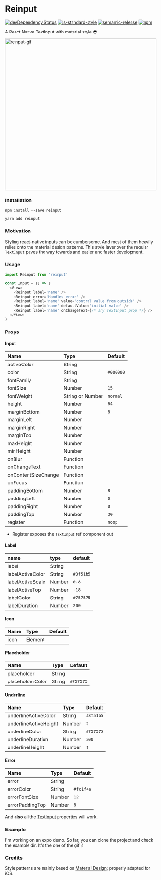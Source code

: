 # Reinput

[![devDependency Status](https://david-dm.org/sospedra/reinput/dev-status.svg)](https://david-dm.org/sospedra/reinput#info=devDependencies)
[![js-standard-style](https://img.shields.io/badge/code%20style-standard-brightgreen.svg)](http://standardjs.com/)
[![semantic-release](https://img.shields.io/badge/%20%20%F0%9F%93%A6%F0%9F%9A%80-semantic--release-e10079.svg)](https://github.com/semantic-release/semantic-release)
[![npm](https://img.shields.io/npm/dm/reinput.svg)](https://www.npmjs.org/package/awesome-badges)

A React Native TextInput with material style 😎

<img alt="reinput-gif" width="500" src="https://user-images.githubusercontent.com/3116899/35905643-224d97fc-0be8-11e8-8a93-9f5e676b487f.gif" />

### Installation

`npm install --save reinput`

`yarn add reinput`

### Motivation

Styling react-native inputs can be cumbersome. And most of them heavily relies
onto the material design patterns. This style layer over the regular `TextInput`
paves the way towards and easier and faster development.

### Usage

```js
import Reinput from 'reinput'

const Input = () => (
  <View>
    <Reinput label='name' />
    <Reinput error='Handles error' />
    <Reinput label='name' value='control value from outside' />
    <Reinput label='name' defaultValue='initial value' />
    <Reinput label='name' onChangeText={/* any TextInput prop */} />
  </View>
)
```

### Props

#### Input

Name                  | Type               | Default
:-------------------- |:------------------ |:----------
activeColor           | String             |
color                 | String             | `#000000`
fontFamily            | String             |
fontSize              | Number             | `15`
fontWeight            | String or Number   | `normal`
height                | Number             | `64`
marginBottom          | Number             | `8`
marginLeft            | Number             |
marginRight           | Number             |
marginTop             | Number             |
maxHeight             | Number             |
minHeight             | Number             |
onBlur                | Function           |
onChangeText          | Function           |
onContentSizeChange   | Function           |
onFocus               | Function           |
paddingBottom         | Number             | `8`
paddingLeft           | Number             | `0`
paddingRight          | Number             | `0`
paddingTop            | Number             | `20`
register              | Function           | `noop`

* Register exposes the `TextInput` ref component out

#### Label

name                  | type               | default
:-------------------- |:------------------ |:------------------
label                 | String             |
labelActiveColor      | String             | `#3f51b5`
labelActiveScale      | Number             | `0.8`
labelActiveTop        | Number             | `-18`
labelColor            | String             | `#757575`
labelDuration         | Number             | `200`

#### Icon

Name                  | Type               | Default
:-------------------- |:------------------ |:----------
icon                  | Element

#### Placeholder

Name                  | Type               | Default
:-------------------- |:------------------ |:----------
placeholder           | String             |
placeholderColor      | String             | `#757575`

#### Underline

Name                  | Type               | Default
:-------------------- |:------------------ |:----------
underlineActiveColor  | String             | `#3f51b5`
underlineActiveHeight | Number             | `2`
underlineColor        | String             | `#757575`
underlineDuration     | Number             | `200`
underlineHeight       | Number             | `1`

#### Error

Name                  | Type               | Default
:-------------------- |:------------------ |:----------
error                 | String             |
errorColor            | String             | `#fc1f4a`
errorFontSize         | Number             | `12`
errorPaddingTop       | Number             | `8`

And **also** all the [TextInput](https://facebook.github.io/react-native/docs/textinput.html#props) properties will work.

### Example

I'm working on an expo demo. So far, you can clone the project and check the example dir.
It's the one of the gif ;)

### Credits

Style patterns are mainly based on [Material Design](https://material.io/guidelines/components/text-fields.html#); properly adapted for iOS.
